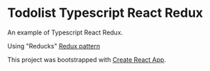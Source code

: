 # Todolist Typescript React Redux

An example of Typescript React Redux.

Using "Reducks" [Redux pattern](https://github.com/erikras/ducks-modular-redux)

This project was bootstrapped with [Create React App](https://github.com/facebookincubator/create-react-app).
